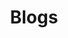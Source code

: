 ---
date:  ""
draft: "false"
title: "Blogs"
terms: [ "blogs" ]
weight: 2
module:
    layout: "test"
metadata:
    index: false
    thumb: "cover.jpg"
    author: "Al Muhdil Karim"
description: "Read or Share your stories. Every people will be hear at here."
---